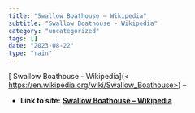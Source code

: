 ```yaml
---
title: "Swallow Boathouse – Wikipedia"
subtitle: "Swallow Boathouse - Wikipedia"
category: "uncategorized"
tags: []
date: "2023-08-22"
type: "rain"
---
```

[ Swallow Boathouse - Wikipedia](<
https://en.wikipedia.org/wiki/Swallow_Boathouse>) –


* **Link to site:** **[Swallow Boathouse – Wikipedia](None)**